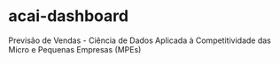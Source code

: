 # acai-dashboard
Previsão de Vendas - Ciência de Dados Aplicada à Competitividade das Micro e Pequenas Empresas (MPEs)
